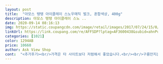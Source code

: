 ```yaml
---
layout: post 
title:  "아모스 탱탱 아이클레이 스노우매직 벌크, 혼합색상, 400g" 
description: 아모스 탱탱 아이클레이 스노 ..
date: 2020-09-14 08:16:13 
img: https://static.coupangcdn.com/image/retail/images/2017/07/24/15/0/8046d025-45bc-4f23-b069-a214c3053c53.jpg 
linkUrl: https://link.coupang.com/re/AFFSDP?lptag=AF3600438&subid=ahnPublicAsk&pageKey=28320758&itemId=108954285&vendorItemId=3211857177&traceid=V0-113-38bdca9ebf14679b 
categories: [1021] 
color: 1294AB 
price: 10660 
author: Ask View Shop 
cont:  "<추가후기><br/>가격은 타 사이트보다 저렴해서 좋았습니다.<br/><br/>구름만지는거같다고 계속조물조물<br/>구매하시는데 작은도움이되길 바랍니다^^<br/>구매한지 3주정도 되어가요 항상 삐딱하게 꽉눌러닫지않는 딸아이... <br/><br/>굳을까 걱정했는데 부드러움이 사라지면 어쩌나 했는데<br/>금방굳음  색넣으려고 싸인펜이나 물감 섞으면<br/>넘 좋아요ㅋㅋ<br/>단점하나.<br/><br/>대용량 좋네요^^<br/>더 급격히 굳습니다ㄷㄷㄷ<br/>둘이서 한참동안 가지고 노네요ㅋㅋ<br/>둘째 만들기 해도되고 많이 쓰라고 대용량으로 샀는데<br/>딸아이는 아모스가 더맘에든다고합니다<br/>만지고 만들고 놀기에는 아모스가 좀더 좋아보입니다<br/>물론 개인적인 의견이구요<br/>부드럽고 가볍습니다.<br/><br/>색깔만들어서 쓸수있어서 좋아요^^<br/>손잡이도있어 편해요<br/>솔직한 후기입니다<br/>아모스가 좀더 질감이 부드러워요<br/>양도 꽤많아요 한참쓰겠어요<br/>여전히 폭신폭신 부들부들 합니다<br/>우리딸 슬라임에 넣는다고 사달래서 구매했0ㅓ요ㅋ<br/>울딸은 싸인펜으로 색깔넣어서<br/>이렇게 큰통으로산건<br/>종이xx 아모스 두군데거 다써보았습니다<br/>종이××가 좀쫀쫀한 느낌이라면<br/>질감이 너무좋아서 중독적입니다.<br/><br/>큰 통으로 완벽포장되어 굳지않게 잘 왔습니다.<br/><br/>통에있는 부엉이 따라서 만들었어요<br/>" 
---
```

